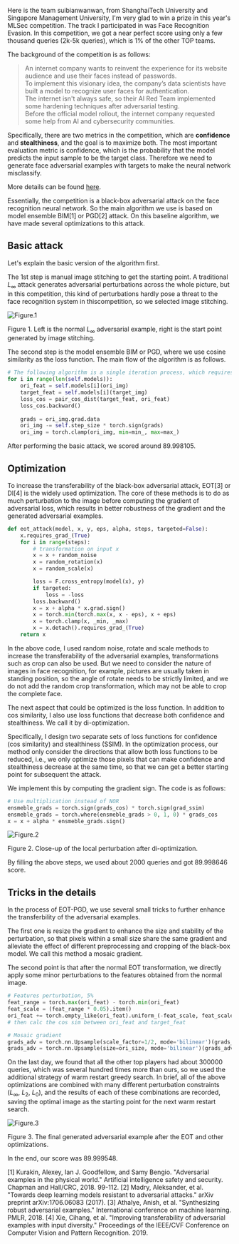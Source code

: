 Here is the team suibianwanwan, from ShanghaiTech University and Singapore Management University, I'm very glad to win a prize in this year's MLSec competition. The track I participated in was Face Recognition Evasion. In this competition, we got a near perfect score using only a few thousand queries (2k-5k queries), which is 1% of the other TOP teams.

The background of the competition is as follows:

> An internet company wants to reinvent the experience for its website audience and use their faces instead of passwords. <br>
> To implement this visionary idea, the company’s data scientists have built a model to recognize user faces for authentication. <br>
> The internet isn't always safe, so their AI Red Team implemented some hardening techniques after adversarial testing. <br>
> Before the official model rollout, the internet company requested some help from AI and cybersecurity communities.

Specifically, there are two metrics in the competition, which are **confidence** and **stealthiness**, 
and the goal is to maximize both. 
The most important evaluation metric is confidence, which 
is the probability that the model predicts the input sample to be the target class. 
Therefore we need to generate face adversarial examples with targets to make the neural network misclassify.

More details can be found [here](https://github.com/drhyrum/2022-machine-learning-security-evasion-competition/tree/main/biometric).

Essentially, the competition is a black-box adversarial attack on the face recognition neural network.
So the main algorithm we use is based on model ensemble BIM[1] or PGD[2] attack. On this baseline algorithm, we have made several optimizations to this attack.

## Basic attack
Let's explain the basic version of the algorithm first.

The 1st step is manual image stitching to get the starting point.
A traditional $L_{\infty}$ attack generates adversarial perturbations across the whole picture, but in this competition, this kind of perturbations hardly pose a threat to the face recognition system in thiscompetition, so we selected image stitching.

![Figure.1](./figure1.png)

Figure 1. Left is the normal $L_{\infty}$ adversarial example, right is the start point generated by image stitching.

The second step is the model ensemble BIM or PGD, where we use cosine similarity as the loss function. The main flow of the algorithm is as follows.

``` python
# The following algorithm is a single iteration process, which requires multiple iterations in PGD or BIM
for i in range(len(self.models)):
    ori_feat = self.models[i](ori_img)
    target_feat = self.models[i](target_img)
    loss_cos = pair_cos_dist(target_feat, ori_feat)
    loss_cos.backward()
    
    grads = ori_img.grad.data
    ori_img -= self.step_size * torch.sign(grads)
    ori_img = torch.clamp(ori_img, min=min_, max=max_)
```

After performing the basic attack, we scored around 89.998105.

## Optimization

To increase the transferability of the black-box adversarial attack, EOT[3] or DI[4] is the widely used optimization. The core of these methods is to do as much perturbation to the image before computing the gradient of adversarial loss, which results in better robustness of the gradient and the generated adversarial examples.

``` python 
def eot_attack(model, x, y, eps, alpha, steps, targeted=False):
    x.requires_grad_(True)
    for i in range(steps):
        # transformation on input x
        x = x + random_noise
        x = random_rotation(x)
        x = random_scale(x)

        loss = F.cross_entropy(model(x), y)
        if targeted:
            loss = -loss
        loss.backward()
        x = x + alpha * x.grad.sign()
        x = torch.min(torch.max(x, x - eps), x + eps)
        x = torch.clamp(x, _min, _max)
        x = x.detach().requires_grad_(True)
    return x
```
In the above code, I used random noise, rotate and scale methods to increase the transferability of the adversarial examples, transformations such as crop can also be used. 
But we need to consider the nature of images in face recognition, for example, pictures are usually taken in standing position, so the angle of rotate needs to be strictly limited, and we do not add the random crop transformation, which may not be able to crop the complete face.

The next aspect that could be optimized is the loss function. In addition to cos similarity, 
I also use loss functions that decrease both confidence and stealthiness. We call it by di-optimization.

Specifically, I design two separate sets of loss functions for confidence (cos similarity) and stealthiness (SSIM). In the optimization process, our method only consider the directions that allow both loss functions to be reduced, i.e., we only optimize those pixels that can make confidence and stealthiness decrease at the same time, so that we can get a better starting point for subsequent the attack.

We implement this by computing the gradient sign. The code is as follows:

``` python
# Use multiplication instead of NOR
ensmeble_grads = torch.sign(grads_cos) * torch.sign(grad_ssim)
ensmeble_grads = torch.where(ensmeble_grads > 0, 1, 0) * grads_cos
x = x + alpha * ensmeble_grads.sign()
```

![Figure.2](./figure2.png)

Figure 2. Close-up of the local perturbation after di-optimization.

By filling the above steps, we used about 2000 queries and got 89.998646 score.

## Tricks in the details

In the process of EOT-PGD, we use several small tricks
to further enhance the transferbility of the adversarial examples.

The first one is resize the gradient to enhance the size and stability of the perturbation, so that pixels within a small size share the same gradient and alleviate the effect of different preprocessing and cropping of the black-box model. We call this method a mosaic gradient.

The second point is that after the normal EOT transformation, we directly apply some minor perturbations to the features obtained from the normal image.

``` python
# Features perturbation, 5%
feat_range = torch.max(ori_feat) - torch.min(ori_feat)
feat_scale = (feat_range * 0.05).item()
ori_feat += torch.empty_like(ori_feat).uniform_(-feat_scale, feat_scale)
# then calc the cos sim between ori_feat and target_feat

# Mosaic gradient
grads_adv = torch.nn.Upsample(scale_factor=1/2, mode='bilinear')(grads_adv)
grads_adv = torch.nn.Upsample(size=ori_size, mode='bilinear')(grads_adv)
```

On the last day, we found that all the other top players had about 300000 queries, which was several hundred times more than ours, so we used the additional strategy of warm restart greedy search. In brief, all of the above optimizations are combined with many different perturbation constraints ($L_{\infty}$, $L_2$, $L_0$), and the results of each of these combinations are recorded, saving the optimal image as the starting point for the next warm restart search.

![Figure.3](./figure3.png)

Figure 3. The final generated adversarial example after the EOT and other optimizations.

In the end, our score was 89.999548.

[1] Kurakin, Alexey, Ian J. Goodfellow, and Samy Bengio. "Adversarial examples in the physical world." Artificial intelligence safety and security. Chapman and Hall/CRC, 2018. 99-112.
[2] Madry, Aleksander, et al. "Towards deep learning models resistant to adversarial attacks." arXiv preprint arXiv:1706.06083 (2017).
[3] Athalye, Anish, et al. "Synthesizing robust adversarial examples." International conference on machine learning. PMLR, 2018.
[4] Xie, Cihang, et al. "Improving transferability of adversarial examples with input diversity." Proceedings of the IEEE/CVF Conference on Computer Vision and Pattern Recognition. 2019.
